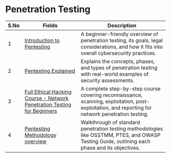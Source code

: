 # Penetration Testing


| S.No          | Fields   | Description   |
| ------------- | ------------- | ------------- |
| 1             | [Introduction to Pentesting](https://www.youtube.com/watch?v=B7tTQ272OHE) | A beginner-friendly overview of penetration testing, its goals, legal considerations, and how it fits into overall cybersecurity practices. |
| 2             | [Pentesting Explained](https://www.youtube.com/watch?v=-LevHAzXgFs) | Explains the concepts, phases, and types of penetration testing with real-world examples of security assessments.  |
| 3             | [Full Ethical Hacking Course - Network Penetration Testing for Beginners](https://www.youtube.com/watch?v=3Kq1MIfTWCE&list=PLWKjhJtqVAbnklGh3FNRLECx_2D_vK3mu) | A complete step-by-step course covering reconnaissance, scanning, exploitation, post-exploitation, and reporting for network penetration testing. |
| 4             | [Pentesting Methodology overview](https://www.youtube.com/watch?v=e1DZYIddDrY)|  Walkthrough of standard penetration testing methodologies like OSSTMM, PTES, and OWASP Testing Guide, outlining each phase and its objectives. | 
 
